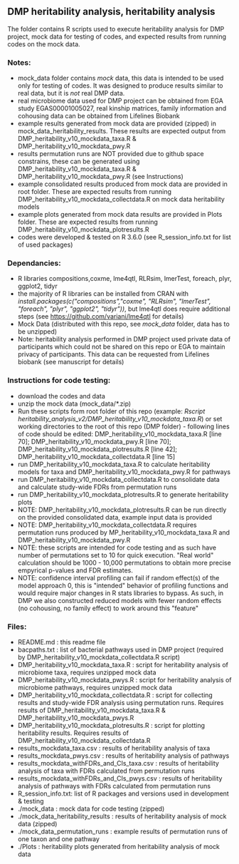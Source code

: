 ## DMP heritability analysis, heritability analysis

The folder contains R scripts used to execute heritability analysis for DMP project, mock data for testing of codes, and expected results from running codes on the mock data.

### Notes:

- mock_data folder contains *mock* data, this data is intended to be used only for testing of codes. It was designed to produce results similar to real data, but it is *not* real DMP data. 
- real microbiome data used for DMP project can be obtained from EGA study EGAS00001005027, real kinship matrices, family information and cohousing data can be obtained from Lifelines Biobank
- example results generated from mock data are provided (zipped) in mock_data_heritability_results. These results are expected output from DMP_heritability_v10_mockdata_taxa.R & DMP_heritability_v10_mockdata_pwy.R
- results permutation runs are NOT provided due to github space constrains, these can be generated using DMP_heritability_v10_mockdata_taxa.R & DMP_heritability_v10_mockdata_pwy.R (see Instructions)
- example consolidated results produced from mock data are provided in root folder. These are expected results from running DMP_heritability_v10_mockdata_collectdata.R on mock data heritability models
- example plots generated from mock data results are provided in Plots folder. These are expected results from running DMP_heritability_v10_mockdata_plotresults.R
- codes were developed & tested on R 3.6.0 (see R_session_info.txt for list of used packages)

### Dependancies:

- R libraries compositions,coxme, lme4qtl, RLRsim, lmerTest, foreach, plyr, ggplot2, tidyr
- the majority of R libraries can be installed from CRAN with *install.packages(c("compositions","coxme", "RLRsim", "lmerTest", "foreach", "plyr", "ggplot2", "tidyr"))*, but lme4qtl does require additional steps (see https://github.com/variani/lme4qtl for details) 
- Mock Data (distributed with this repo, see *mock_data* folder, data has to be unzipped)
- Note: heritability analysis performed in DMP project used private data of participants which could not be shared on this repo or EGA to maintain privacy of participants. This data can be requested from Lifelines biobank (see manuscript for details)

### Instructions for code testing:

- download the codes and data
- unzip the mock data (mock_data/*.zip)
- Run these scripts form root folder of this repo (example: *Rscript heritability_analysis_v2/DMP_heritability_v10_mockdata_taxa.R*) or set working directories to the root of this repo (DMP folder) - following lines of code should be edited: DMP_heritability_v10_mockdata_taxa.R [line 70]; DMP_heritability_v10_mockdata_pwy.R [line 70]; DMP_heritability_v10_mockdata_plotresults.R [line 42]; DMP_heritability_v10_mockdata_collectdata.R [line 15]
- run DMP_heritability_v10_mockdata_taxa.R to calculate heritability models for taxa and DMP_heritability_v10_mockdata_pwy.R for pathways
- run DMP_heritability_v10_mockdata_collectdata.R to consolidate data and calculate study-wide FDRs from permutation runs
- run DMP_heritability_v10_mockdata_plotresults.R to generate heritability plots
- NOTE: DMP_heritability_v10_mockdata_plotresults.R can be run directly on the provided consolidated data, example input data is provided
- NOTE: DMP_heritability_v10_mockdata_collectdata.R requires permutation runs produced by MP_heritability_v10_mockdata_taxa.R and DMP_heritability_v10_mockdata_pwy.R 
- NOTE: these scripts are intended for code testing and as such have number of permutations set to 10 for quick execution. "Real world" calculation should be 1000 - 10,000 permutations to obtain more precise empyrical p-values and FDR estimates. 
- NOTE: confidence interval profiling can fail if random effect(s) of the model approach 0, this is "intended" behavior of profiling functions and would require major changes in R stats libraries to bypass. As such, in DMP we also constructed reduced models with fewer random effects (no cohousing, no family effect) to work around this "feature"

### Files:

- README.md : this readme file
- bacpaths.txt : list of bacterial pathways used in DMP project (required by DMP_heritability_v10_mockdata_collectdata.R script)
- DMP_heritability_v10_mockdata_taxa.R : script for heritability analysis of microbiome taxa, requires unzipped mock data
- DMP_heritability_v10_mockdata_pwys.R : script for heritability analysis of microbiome pathways, requires unzipped mock data
- DMP_heritability_v10_mockdata_collectdata.R : script for collecting results and study-wide FDR analysis using permutation runs. Requires results of DMP_heritability_v10_mockdata_taxa.R & DMP_heritability_v10_mockdata_pwys.R
- DMP_heritability_v10_mockdata_plotresults.R : script for plotting heritability results. Requires results of DMP_heritability_v10_mockdata_collectdata.R
- results_mockdata_taxa.csv : results of heritability analysis of taxa
- results_mockdata_pwys.csv : results of heritability analysis of pathways
- results_mockdata_withFDRs_and_CIs_taxa.csv : results of heritability analysis of taxa with FDRs calculated from permutation runs
- results_mockdata_withFDRs_and_CIs_pwys.csv : results of heritability analysis of pathways with FDRs calculated from permutation runs
- R_session_info.txt: list of R packages and versions used in development & testing
- ./mock_data : mock data for code testing (zipped)
- ./mock_data_heritability_results : results of heritability analysis of mock data (zipped)
- ./mock_data_permutation_runs : example results of permutation runs of one taxon and one pathway
- ./Plots : heritability plots generated from heritability analysis of mock data